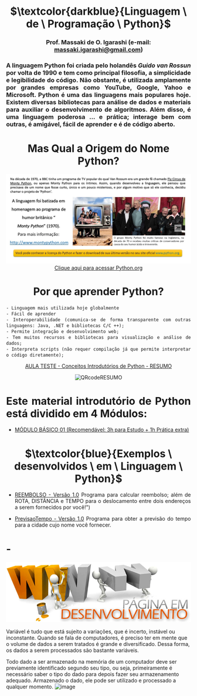 <div align="center">
	
# $\textcolor{darkblue}{Linguagem \ de \ Programação \ Python}$
### Prof. Massaki de O. Igarashi (e-mail: massaki.igarashi@gmail.com)

</div>  

<div align="justify">
	
### A linguagem Python foi criada pelo holandês *Guido van Rossun* por volta de 1990 e tem como principal filosofia, a simplicidade e legibilidade do código. Não obstante, é utilizada amplamente por grandes empresas como YouTube, Google, Yahoo e Microsoft. Python é uma das linguagens mais populares hoje. Existem diversas bibliotecas para análise de dados e materiais para auxiliar o desenvolvimento de algoritmos. Além disso, é uma linguagem poderosa ... e prática; interage bem com outras, é amigável, fácil de aprender e é de código aberto.

</div>   

<div align="center">
	
# **Mas Qual a Origem do Nome Python?**
![Origem_Nome_Python](https://github.com/igarashimassaki/LinguagemPython/blob/main/Origem_nome_Python.JPG)
[Clique aqui para acessar Python.org](https://www.python.org)

# **Por que aprender Python?**
</div>  

<div align="justify">
	
	- Linguagem mais utilizada hoje globalmente
	- Fácil de aprender
	- Interoperabilidade (comunica-se de forma transparente com outras linguagens: Java, .NET e bibliotecas C/C ++);
	- Permite integração e desenvolvimento web;
	- Tem muitos recursos e bibliotecas para visualização e análise de dados;
	- Interpreta scripts (não requer compilação já que permite interpretar o código diretamente);

</div>   

<div align="center">
	
[AULA TESTE - Conceitos Introdutórios de Python - RESUMO](https://github.com/igarashimassaki/LinguagemPython/blob/main/Python01%20-%20Conceitos%20Introdut%C3%B3rios%20de%20Python%20-%20RESUMO.pdf)
  
![QRcodeRESUMO](https://github.com/igarashimassaki/LinguagemPython/blob/main/Python01%20-%20Conceitos%20Introdut%C3%B3rios%20de%20Python%20-%20RESUMO%20-%20QRcode.png)

</div>   

<div align="justify">
	
# **Este material introdutório de Python está dividido em 4 Módulos:**
- [MÓDULO BÁSICO 01 (Recomendável: 3h para Estudo + 1h Prática extra)](https://github.com/igarashimassaki/LinguagemPython/blob/main/LP01_INTRODU%C3%87%C3%83O_%C3%80_LINGUAGEM_DE_PROGRAMA%C3%87%C3%83O_PYTHON_Parte_1.ipynb)
  
</div>

<div align="center">
	
# $\textcolor{blue}{Exemplos \ desenvolvidos \ em \ Linguagem \ Python}$

</div>   

<div align="justify">
	
- [REEMBOLSO - Versão 1.0](https://colab.research.google.com/drive/1RHbqdcY0vrBjzIIXnjzjlXxkaQ5mlmzg?usp=sharing)
Programa para calcular reembolso; além de ROTA, DISTÂNCIA e TEMPO para o deslocamento entre dois endereços a serem fornecidos por você!")

- [PrevisaoTempo - Versão 1.0](https://colab.research.google.com/drive/1XWNJcu4lpDphcSkOBJyAXiG--QC53qGO?usp=sharing)
Programa para obter a previsão do tempo para a cidade cujo nome você fornecer.

</div>

# -

<div align="center">

![Em_Desenvolvimento](https://github.com/igarashimassaki/LinguagemPython/blob/main/desenvolvimento.jpg)

</div>

Variável é tudo que está sujeito a variações, que é incerto, instável ou inconstante. Quando se fala de computadores, é preciso ter em mente que o volume de dados a serem tratados é grande e diversificado. Dessa forma, os dados a serem processados são bastante variáveis.

Todo dado a ser armazenado na memória de um computador deve ser previamente identificado segundo seu tipo, ou seja, primeiramente é necessário saber o tipo do dado para depois fazer seu armazenamento adequado. Armazenado o dado, ele pode ser utilizado e processado a qualquer momento. 
![image](https://github.com/igarashimassaki/LinguagemPython/assets/154282630/85ff4a80-f150-445b-9fec-2b2c51b98871)

